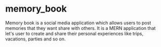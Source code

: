 # memory_book
Memory book is a social media application which allows users to post memories that they want share with others. It is a MERN application that let's user to create and share their personal experiences like trips, vacations, parties and so on.
